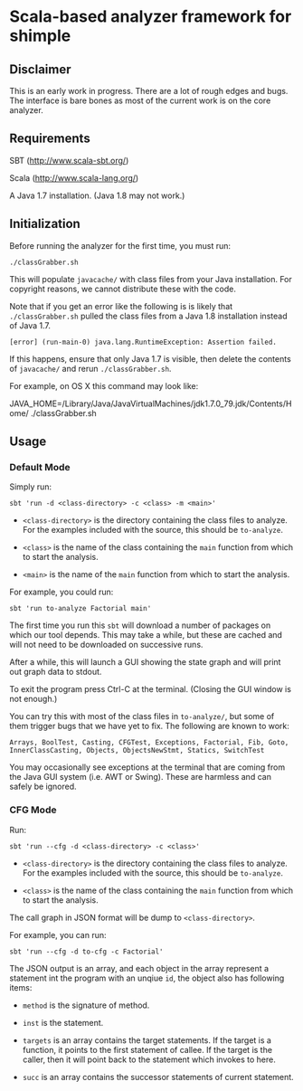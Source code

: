 # Scala-based analyzer framework for shimple

## Disclaimer

This is an early work in progress.  There are a lot of rough edges and
bugs.  The interface is bare bones as most of the current work is on
the core analyzer.

## Requirements

SBT (http://www.scala-sbt.org/)

Scala (http://www.scala-lang.org/)

A Java 1.7 installation.  (Java 1.8 may not work.)

## Initialization

Before running the analyzer for the first time, you must run:

    ./classGrabber.sh

This will populate `javacache/` with class files from your Java
installation.  For copyright reasons, we cannot distribute these with
the code.

Note that if you get an error like the following is is likely
that `./classGrabber.sh` pulled the class files from a Java 1.8
installation instead of Java 1.7.

    [error] (run-main-0) java.lang.RuntimeException: Assertion failed.

If this happens, ensure that only Java 1.7 is visible, then
delete the contents of `javacache/` and rerun `./classGrabber.sh`.

For example, on OS X this command may look like:

JAVA_HOME=/Library/Java/JavaVirtualMachines/jdk1.7.0_79.jdk/Contents/Home/ ./classGrabber.sh

## Usage

### Default Mode

Simply run:

    sbt 'run -d <class-directory> -c <class> -m <main>'

 - `<class-directory>` is the directory containing the class files to
   analyze.  For the examples included with the source, this should be
   `to-analyze`.

 - `<class>` is the name of the class containing the `main` function
   from which to start the analysis.

 - `<main>` is the name of the `main` function from which to start the
   analysis.

For example, you could run:

    sbt 'run to-analyze Factorial main'

The first time you run this `sbt` will download a number of packages
on which our tool depends.  This may take a while, but these are
cached and will not need to be downloaded on successive runs.

After a while, this will launch a GUI showing the state graph and will
print out graph data to stdout.

To exit the program press Ctrl-C at the terminal.  (Closing the GUI
window is not enough.)

You can try this with most of the class files in `to-analyze/`, but some
of them trigger bugs that we have yet to fix.  The following are known
to work:

    Arrays, BoolTest, Casting, CFGTest, Exceptions, Factorial, Fib, Goto,
    InnerClassCasting, Objects, ObjectsNewStmt, Statics, SwitchTest

You may occasionally see exceptions at the terminal that are coming
from the Java GUI system (i.e. AWT or Swing).  These are harmless and
can safely be ignored.

### CFG Mode

Run:
    
    sbt 'run --cfg -d <class-directory> -c <class>'

 - `<class-directory>` is the directory containing the class files to
   analyze.  For the examples included with the source, this should be
   `to-analyze`.

 - `<class>` is the name of the class containing the `main` function
   from which to start the analysis.

The call graph in JSON format will be dump to `<class-directory>`.

For example, you can run:

    sbt 'run --cfg -d to-cfg -c Factorial'

The JSON output is an array, and each object in the array represent a statement
int the program with an unqiue `id`, the object also has following items:

 - `method` is the signature of method.

 - `inst` is the statement.

 - `targets` is an array contains the target statements. If the target is a function,
    it points to the first statement of callee. If the target is the caller, then it
    will point back to the statement which invokes to here.

 - `succ` is an array contains the successor statements of current statement.
